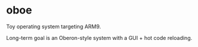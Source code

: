 # oboe

Toy operating system targeting ARM9.

Long-term goal is an Oberon-style system with a GUI + hot code reloading.